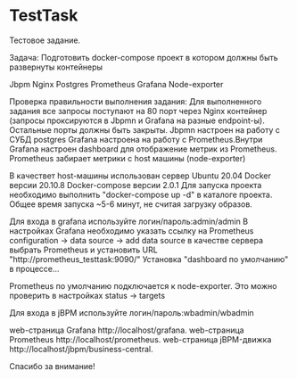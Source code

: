 # TestTask
Тестовое задание.

Задача:
Подготовить docker-compose проект в котором должны быть развернуты контейнеры

Jbpm
Nginx
Postgres
Prometheus
Grafana
Node-exporter

Проверка правильности выполнения задания:
Для выполненного задания все запросы поступают на 80 порт через Nginx контейнер (запросы проксируются в Jbpmn и Grafana на разные endpoint-ы). Остальные порты должны быть закрыты.
Jbpmn настроен на работу с СУБД postgres
Grafana настроена на работу с Prometheus.Внутри Grafana настроен dashboard для отображение метрик из Prometheus. Prometheus забирает метрики с host машины (node-exporter)

В качествет host-машины использован сервер Ubuntu 20.04
Docker версии 20.10.8
Docker-compose версии 2.0.1
Для запуска проекта необходимо выполнить "docker-compose up -d" в каталоге проекта.
Общее время запуска ~5-6 минут, не считая загрузку образов.

Для входа в grafana используйте логин/пароль:admin/admin
В настройках Grafana необходимо указать ссылку на Prometheus
configuration -> data source -> add data source
в качестве сервера выбрать Prometheus и установить URL "http://prometheus_testtask:9090/"
Установка "dashboard по умолчанию" в процессе...

Prometheus по умолчанию подключается к node-exporter.
Это можно проверить в настройках status -> targets

Для входа в jBPM используйте логин/пароль:wbadmin/wbadmin

web-страница Grafana http://localhost/grafana.
web-страница Prometheus http://localhost/prometheus.
web-страница jBPM-движка http://localhost/jbpm/business-central.

Спасибо за внимание!
